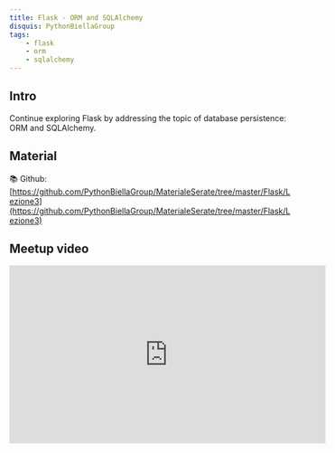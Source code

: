```yaml
---
title: Flask - ORM and SQLAlchemy
disquis: PythonBiellaGroup
tags:
    - flask
    - orm
    - sqlalchemy
---
```


## Intro

Continue exploring Flask by addressing the topic of database persistence: ORM and SQLAlchemy.

## Material

📚 Github:
[https://github.com/PythonBiellaGroup/MaterialeSerate/tree/master/Flask/Lezione3](https://github.com/PythonBiellaGroup/MaterialeSerate/tree/master/Flask/Lezione3)

## Meetup video

<iframe width="560" height="315" src="https://www.youtube.com/embed/t4HoAmFiTqY?si=qlxy0Izjr4Hf_DM0" title="YouTube video player" frameborder="0" allow="accelerometer; autoplay; clipboard-write; encrypted-media; gyroscope; picture-in-picture; web-share" allowfullscreen></iframe>